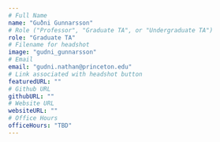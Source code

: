 ```yaml
---
# Full Name
name: "Guðni Gunnarsson"
# Role ("Professor", "Graduate TA", or "Undergraduate TA")
role: "Graduate TA"
# Filename for headshot
image: "gudni_gunnarsson"
# Email
email: "gudni.nathan@princeton.edu"
# Link associated with headshot button
featuredURL: ""
# Github URL
githubURL: ""
# Website URL
websiteURL: ""
# Office Hours
officeHours: "TBD"
---
```

